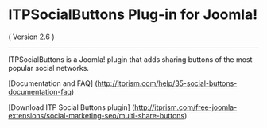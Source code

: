 ITPSocialButtons Plug-in for Joomla!
==========================
( Version 2.6 )
- - -

ITPSocialButtons is a Joomla! plugin that adds sharing buttons of the most popular social networks.

[Documentation and FAQ] (http://itprism.com/help/35-social-buttons-documentation-faq)

[Download ITP Social Buttons plugin] (http://itprism.com/free-joomla-extensions/social-marketing-seo/multi-share-buttons)